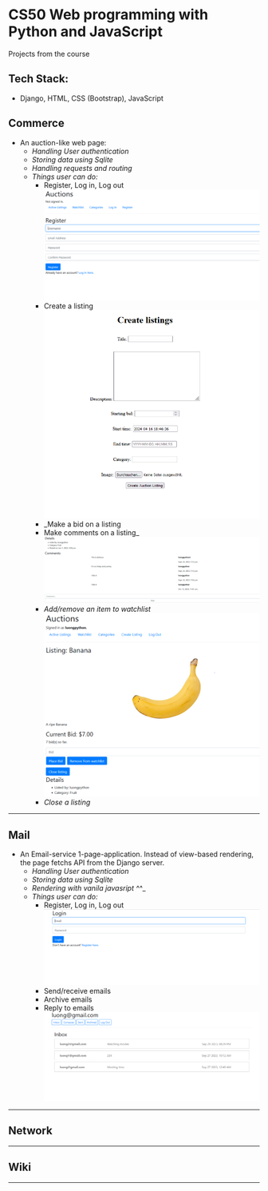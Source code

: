 # CS50 Web programming with Python and JavaScript
Projects from the course

## Tech Stack: 
  - Django, HTML, CSS (Bootstrap), JavaScript

## Commerce
- An auction-like web page:
    + _Handling User authentication_
    + _Storing data using Sqlite_
    + _Handling requests and routing_
    + _Things user can do:_
        + Register, Log in, Log out
         ![image](commerce/auctions/static/images/auth.PNG) <br>
        + Create a listing
         ![image](commerce/auctions/static/images/createListing.PNG) <br>
        + _Make a bid on a listing
        + Make comments on a listing_
         ![image](commerce/auctions/static/images/comment.PNG) <br>
        + _Add/remove an item to watchlist_
         ![image](commerce/auctions/static/images/Placebid.PNG) <br>
        + _Close a listing_
***
## Mail
- An Email-service 1-page-application. Instead of view-based rendering, the page fetchs API from the Django server.
  + _Handling User authentication_
  + _Storing data using Sqlite_
  + _Rendering with vanila javasript ^^__
  + _Things user can do:_
    + Register, Log in, Log out
      ![image](mail/mail/static/images/auth.PNG) <br>
    + Send/receive emails
    + Archive emails
    + Reply to emails  
      ![image](mail/mail/static/images/inbox.PNG) <br>
***
## Network
***
## Wiki
***
